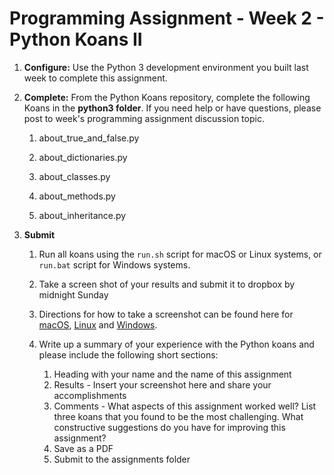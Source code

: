 # Programming Assignment - Week 2 - Python Koans II

1. **Configure:**  Use the Python 3 development environment you built last week to complete this assignment.

1. **Complete:** From the Python Koans repository, complete the following Koans in the **python3 folder**.  If you need help or have questions, please post to week's programming assignment discussion topic.

    1. about_true_and_false.py

    1. about_dictionaries.py

    1. about_classes.py

    1. about_methods.py

    1. about_inheritance.py

1. **Submit**

    1. Run all koans using the `run.sh` script for macOS or Linux systems, or `run.bat` script for Windows systems.

    1. Take a screen shot of your results and submit it to dropbox by midnight Sunday

    1. Directions for how to take a screenshot can be found here for [macOS](https://www.wikihow.com/Take-a-Screenshot-on-a-Mac), [Linux](https://www.wikihow.com/Take-a-Screenshot-in-Linux) and [Windows](https://www.wikihow.com/Take-a-Screenshot-in-Microsoft-Windows).

    1. Write up a summary of your experience with the Python koans and please include the following short sections:

        1. Heading with your name and the name of this assignment
        1. Results - Insert your screenshot here and share your accomplishments
        1. Comments - What aspects of this assignment worked well?  List three koans that you found to be the most challenging.  What constructive suggestions do you have for improving this assignment?
        1. Save as a PDF
        1. Submit to the assignments folder
